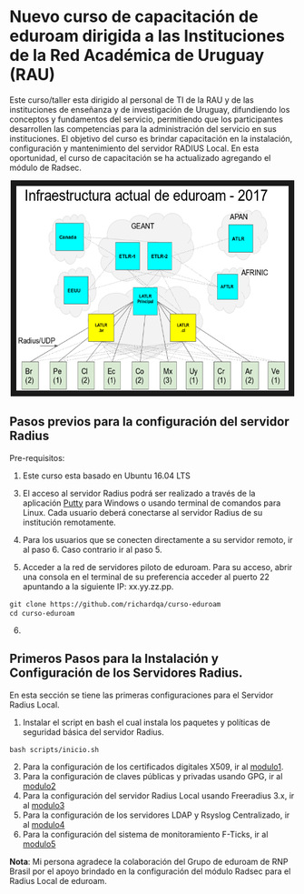 # Nuevo curso de capacitación de **eduroam** dirigida a las Instituciones de la Red Académica de Uruguay (RAU) 

Este curso/taller esta dirigido al personal de TI de la RAU y de las instituciones de enseñanza y de investigación de Uruguay, difundiendo los conceptos y fundamentos del servicio, permitiendo que los participantes desarrollen las competencias para la administración del servicio en sus instituciones. El objetivo del curso es brindar capacitación en la instalación, configuración y mantenimiento del servidor RADIUS Local. En esta oportunidad, el curso de capacitación se ha actualizado agregando el módulo de Radsec.

<a href="http://www.youtube.com/watch?feature=player_embedded&v=qk9aljqu20A
" target="_blank"><p align="center"><img src="https://github.com/richardqa/curso-eduroam/blob/master/imagenes/eduroam_new_2017.png" alt="IMAGE ALT TEXT HERE" width="480" height="360" border="10" /></p></a>

## Pasos previos para la configuración del servidor Radius

Pre-requisitos:

1. Este curso esta basado en Ubuntu 16.04 LTS

<!-- 2.	Cada usuario podrá conectarse remotamente a su servidor Local de su institución y seguir el procedimiento del curso. También se dispone de una imagen .OVA y de imágenes pre-configuradas en Docker. Para descargar la imágen ir AQUI, y para importar las imágenes en Docker ir a los siguientes enlaces:

 ```
docker pull richardqa/radius3-vmlocal
docker pull richardqa/radius3-vmlocal2
docker pull richardqa/radius3-federado

 ```
-->
3. El acceso al servidor Radius podrá ser realizado a través de la aplicación [Putty](http://www.putty.org/) para Windows o usando terminal de comandos para Linux. Cada usuario deberá conectarse al servidor Radius de su institución remotamente.

4. Para los usuarios que se conecten directamente a su servidor remoto, ir al paso 6. Caso contrario ir al paso 5.

5. Acceder a la red de servidores piloto de eduroam. Para su acceso, abrir una consola en el terminal de su preferencia acceder al puerto 22 apuntando a la siguiente IP: xx.yy.zz.pp. 

 ```
git clone https://github.com/richardqa/curso-eduroam
cd curso-eduroam
 ```
6. 
## Primeros Pasos para la Instalación y Configuración de los Servidores Radius. 

En esta sección se tiene las primeras configuraciones para el Servidor Radius Local.

1. Instalar el script en bash el cual instala los paquetes y políticas de seguridad básica del servidor Radius.

 ```
bash scripts/inicio.sh
 ```
2. Para la configuración de los certificados digitales X509, ir al [modulo1](https://github.com/richardqa/curso-eduroam/blob/master/modulos/Configura-Certs.md).
3. Para la configuración de claves públicas y privadas usando GPG, ir al [modulo2](https://github.com/richardqa/curso-eduroam/blob/master/modulos/Configura-GPG.md)
4. Para la configuración del servidor Radius Local usando Freeradius 3.x, ir al [modulo3](https://github.com/richardqa/curso-eduroam/blob/master/modulos/Freeradius3.x/README.md)
5. Para la configuración de los servidores LDAP y Rsyslog Centralizado, ir al [modulo4](https://github.com/richardqa/curso-eduroam/blob/master/modulos/Configura-LDAP-LOG.md)
6. Para la configuración del sistema de monitoramiento F-Ticks, ir al [modulo5](https://github.com/richardqa/curso-eduroam/blob/master/modulos/F-ticks.md)

**Nota**: Mi persona agradece la colaboración del Grupo de eduroam de RNP Brasil por el apoyo brindado en la configuración del módulo Radsec para el Radius Local de eduroam.
